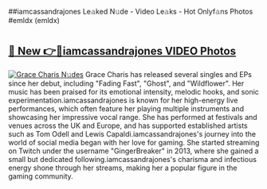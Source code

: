 ##iamcassandrajones Le𝚊ked N𝚞de - Video Le𝚊ks - Hot Onlyf𝚊ns Photos #emldx (emldx)

# <h2><a href="https://mediaupload.pro?title=iamcassandrajones&ref=9FEB">🔗 New 👉🔴iamcassandrajones VIDEO Photos</a></h2>

[![Grace Charis N𝚞des](https://i.imgur.com/rIISA9y.gif)](https://mediaupload.pro?title=iamcassandrajones&ref=9FEB)
Grace Charis has released several singles and EPs since her debut, including "Fading Fast", "Ghost", and "Wildflower". Her music has been praised for its emotional intensity, melodic hooks, and sonic experimentation.iamcassandrajones is known for her high-energy live performances, which often feature her playing multiple instruments and showcasing her impressive vocal range. She has performed at festivals and venues across the UK and Europe, and has supported established artists such as Tom Odell and Lewis Capaldi.iamcassandrajones's journey into the world of social media began with her love for gaming. She started streaming on Twitch under the username "GingerBreaker" in 2013, where she gained a small but dedicated following.iamcassandrajones's charisma and infectious energy shone through her streams, making her a popular figure in the gaming community.